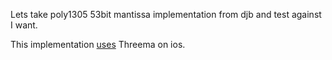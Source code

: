 Lets take poly1305 53bit mantissa implementation from djb and test against I want.

This implementation [uses](https://github.com/threema-ch/threema-ios/tree/main/NaClCrypto/nacl/crypto_onetimeauth/poly1305/53)
Threema on ios.

